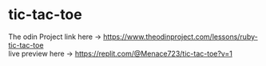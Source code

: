 # tic-tac-toe
The odin Project link here -> https://www.theodinproject.com/lessons/ruby-tic-tac-toe <br>
live preview here -> https://replit.com/@Menace723/tic-tac-toe?v=1
